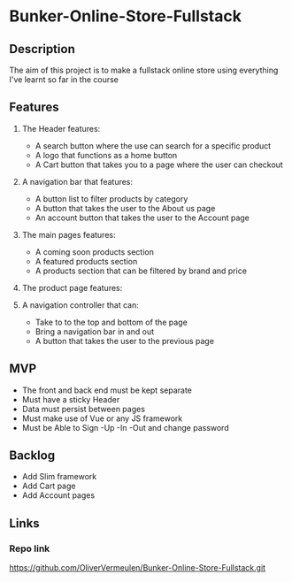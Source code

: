 # Bunker-Online-Store-Fullstack

## Description

The aim of this project is to make a fullstack online store using everything I've learnt so far in the course

## Features
1. The Header features:
    + A search button where the use can search for a specific product
    + A logo that functions as a home button
    + A Cart button that takes you to a page where the user can checkout

2. A navigation bar that features:
    + A button list to filter products by category
    + A button that takes the user to the About us page
    + An account button that takes the user to the Account page

3. The main pages features: 
    + A coming soon products section
    + A featured products section
    + A products section that can be filtered by brand and price

4. The product page features: 

4. A navigation controller that can:
    + Take to to the top and bottom of the page
    + Bring a navigation bar in and out
    + A button that takes the user to the previous page

## MVP

- The front and back end must be kept separate
- Must have a sticky Header
- Data must persist between pages
- Must make use of Vue or any JS framework
- Must be Able to Sign -Up -In -Out and change password

## Backlog

- Add Slim framework
- Add Cart page
- Add Account pages

## Links

### Repo link

https://github.com/OliverVermeulen/Bunker-Online-Store-Fullstack.git

